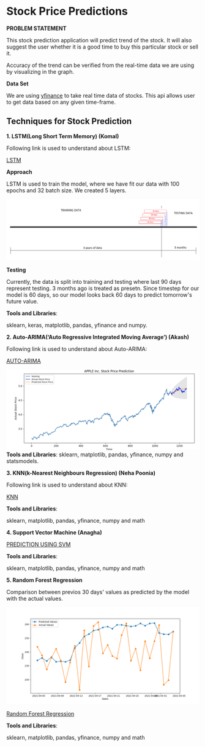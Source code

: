 # Stock Price Predictions

**PROBLEM STATEMENT**

This stock prediction application will predict trend of the stock. It will also suggest the user whether it is a good time to buy this particular stock or sell it.

Accuracy of the trend can be verified from the real-time data we are using by visualizing in the graph.

**Data Set**

We are using [yfinance](https://pypi.org/project/yfinance/) to take real time data of stocks. This api allows user to get data based on any given time-frame.

## Techniques for Stock Prediction

**1. LSTM(Long Short Term Memory) (Komal)**

Following link is used to understand about LSTM:

[LSTM](https://colah.github.io/posts/2015-08-Understanding-LSTMs/)

**Approach**

LSTM is used to train the model, where we have fit our data with 100 epochs and 32 batch size. We created 5 layers.

![picture](images/lstm_timestep_based_pred.png)

**Testing**

Currently, the data is split into training and testing where last 90 days represent testing. 3 months ago is treated as presetn. Since timestep for our model is 60 days, so our model looks back 60 days to predict tomorrow's future value.

**Tools and Libraries**:

sklearn, keras, matplotlib, pandas, yfinance and numpy.

**2. Auto-ARIMA(‘Auto Regressive Integrated Moving Average’) (Akash)**

Following link is used to understand about Auto-ARIMA:

[AUTO-ARIMA](https://www.machinelearningplus.com/time-series/arima-model-time-series-forecasting-python/#:~:text=ARIMA%2C%20short%20for%20'AutoRegressive%20Integrated,to%20predict%20the%20future%20values)

![picture](images/Auto_ARIMA_pred.png)
**Tools and Libraries**:
sklearn, matplotlib, pandas, yfinance, numpy and statsmodels.

**3. KNN(k-Nearest Neighbours Regression) (Neha Poonia)**

Following link is used to understand about KNN:

[KNN](https://towardsdatascience.com/machine-learning-basics-with-the-k-nearest-neighbors-algorithm-6a6e71d01761)

**Tools and Libraries**:

sklearn, matplotlib, pandas, yfinance, numpy and math

**4. Support Vector Machine (Anagha)**

[PREDICTION USING SVM](https://www.sciencedirect.com/science/article/pii/S2405918818300060)

**Tools and Libraries**:

sklearn, matplotlib, pandas, yfinance, numpy and math

**5. Random Forest Regression**

Comparison between previos 30 days' values as predicted by the model with the actual values.

![picture](images/Random_Forest.png)

[Random Forest Regression](https://medium.com/swlh/random-forest-and-its-implementation-71824ced454f)

**Tools and Libraries**:

sklearn, matplotlib, pandas, yfinance, numpy and math
